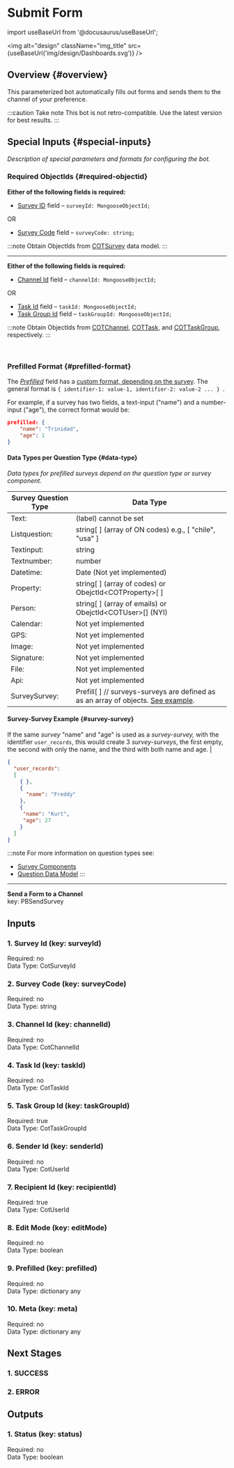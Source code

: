 # Submit Form  
import useBaseUrl from '@docusaurus/useBaseUrl';

<img alt="design" className="img_title" src={useBaseUrl('img/design/Dashboards.svg')} />

## Overview {#overview}

This parameterized bot automatically fills out forms and sends them to the channel of your preference.

:::caution Take note
This bot is not retro-compatible. Use the latest version for best results.
:::

## Special Inputs {#special-inputs}
_Description of special parameters and formats for configuring the bot._



<div className="alert alert--secondary">

### Required ObjectIds {#required-objectid}

**Either of the following fields is required:**
  
<div className="padding-left--lg">

- [Survey ID](#1-survey-id-key-surveyid) field – `surveyId: MongooseObjectId;`

OR

- [Survey Code](#2-survey-code-key-surveycode) field – `surveyCode: string;`

:::note
Obtain ObjectIds from [COTSurvey](/docs/documentation/models/surveys/model_surveys) data model.
:::

</div>

---------

**Either of the following fields is required:**

<div className="padding-left--lg">

- [Channel Id](#3-channel-id-key-channelid) field – `channelId: MongooseObjectId;`

OR

- [Task Id](#4-task-id-key-taskid) field – `taskId: MongooseObjectId;`
- [Task Group Id](#5-task-group-id-key-taskgroupid) field – `taskGroupId: MongooseObjectId;`

:::note
Obtain ObjectIds from [COTChannel](/docs/documentation/models/communication/model_channels), [COTTask](/docs/documentation/models/tasks/model_tasks), and [COTTaskGroup](/docs/documentation/models/tasks/model_taskgroup), respectively.
:::

</div>
</div>
<br/>

<div className="alert alert--secondary">

### Prefilled Format {#prefilled-format}

The [_Prefilled_](#9-prefilled-key-prefilled) field has a [custom format, depending on the survey](#data-type). 
The general format is `{ identifier-1: value-1, identifier-2: value-2 ... } `.

For example, if a survey has two fields, a text-input ("name") and a number-input ("age"), the correct format would be: 

```json
prefilled: {
    "name": "Trinidad",
    "age": 1
}
```

#### Data Types per Question Type {#data-type}
_Data types for prefilled surveys depend on the question type or survey component._

| Survey Question Type | Data Type |
| ---- | ----- |
| Text: | (label) cannot be set |
| Listquestion: | string[ ] (array of ON codes) e.g., [ "chile", "usa" ] |
| Textinput: | string |
| Textnumber: | number |
| Datetime: | Date (Not yet implemented) |
| Property: | string[ ]  (array of codes)  or  ObejctId<COTProperty\>[ ] |
| Person: | string[ ]  (array of emails)  or  ObejctId<COTUser\>[]  (NYI) |
| Calendar: | Not yet implemented |
| GPS: | Not yet implemented |
| Image: |  Not yet implemented |
| Signature: | Not yet implemented |
| File: | Not yet implemented |
| Api: | Not yet implemented |
| SurveySurvey: | Prefill[ ]   // surveys-surveys are defined as as an array of objects. [See example](#survey-survey). |

#### Survey-Survey Example {#survey-survey}
If the same _survey_ "name" and "age" is used as a _survey-survey,_ with the identifier `user_records`, this would create 3 _survey-surveys_, the first empty, the second with only the name, and the third with both name and age. |

```json
{
  "user_records": 
  [ 
    { },
    {
      "name": "Freddy"
    },
    {
     "name": "Kurt",
     "age": 27
    }
  ]
}
```

:::note
For more information on question types see: 
- [Survey Components](/docs/documentation/admin/survey/survey_overview#form-components)
- [Question Data Model](/docs/documentation/models/surveys/model_questions)
:::

</div>



---------

  
**Send a Form to a Channel**  
key: PBSendSurvey  
## Inputs  
### 1. Survey Id (key: surveyId)  
  
Required: no  
Data Type: CotSurveyId   
### 2. Survey Code (key: surveyCode)  
  
Required: no  
Data Type: string   
### 3. Channel Id (key: channelId)  
  
Required: no  
Data Type: CotChannelId   
### 4. Task Id (key: taskId)  
  
Required: no  
Data Type: CotTaskId   
### 5. Task Group Id (key: taskGroupId)  
  
Required: true  
Data Type: CotTaskGroupId   
### 6. Sender Id (key: senderId)  
  
Required: no  
Data Type: CotUserId   
### 7. Recipient Id (key: recipientId)  
  
Required: true  
Data Type: CotUserId   
### 8. Edit Mode (key: editMode)  
  
Required: no  
Data Type: boolean   
### 9. Prefilled (key: prefilled)  
  
Required: no  
Data Type: dictionary any  
### 10. Meta (key: meta)  
  
Required: no  
Data Type: dictionary any  
## Next Stages  
### 1. SUCCESS  
  
### 2. ERROR  
  
## Outputs  
### 1. Status (key: status)  
  
Required: no  
Data Type: boolean 